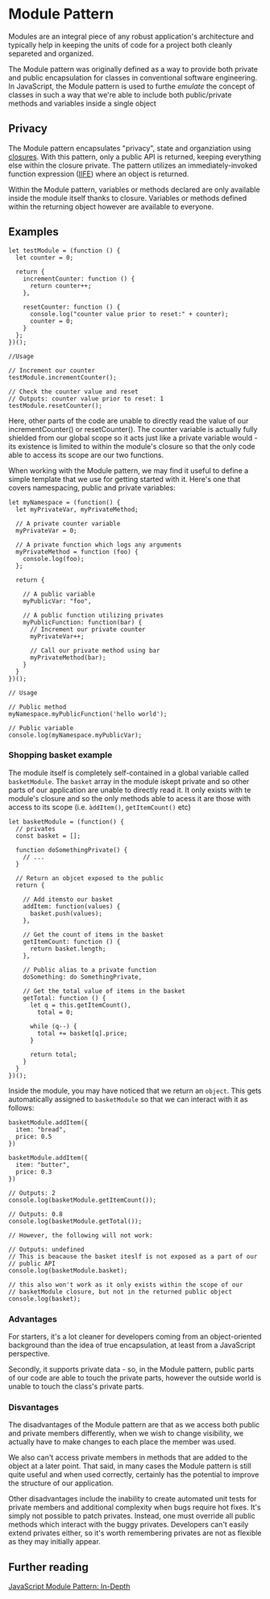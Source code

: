 # Module Pattern
Modules are an integral piece of any robust application's architecture and typically help in keeping the units of code for a project both cleanly separeted and organized.

The Module pattern was originally defined as a way to provide both private and public encapsulation for classes in conventional software engineering. In JavaScript, the Module pattern is used to furthe *emulate* the concept of classes in such a way that we're able to include both public/private methods and variables inside a single object 

## Privacy
The Module pattern encapsulates "privacy", state and organziation using [closures](https://developer.mozilla.org/en-US/docs/Web/JavaScript/Closures). With this pattern, only a public API is returned, keeping everything else within the closure private. The pattern utilizes an immediately-invoked function expression ([IIFE](https://developer.mozilla.org/en-US/docs/Glossary/IIFE)) where an object is returned.

Within the Module pattern, variables or methods declared are only available inside the module itself thanks to closure. Variables or methods defined within the returning object however are available to everyone.

## Examples
```
let testModule = (function () {
  let counter = 0;

  return {
    incrementCounter: function () {
      return counter++;
    },

    resetCounter: function () {
      console.log("counter value prior to reset:" + counter);
      counter = 0;
    }
  };
})();

//Usage

// Increment our counter
testModule.incrementCounter();

// Check the counter value and reset
// Outputs: counter value prior to reset: 1
testModule.resetCounter();
```

Here, other parts of the code are unable to directly read the value of our incrementCounter() or resetCounter(). The counter variable is actually fully shielded from our global scope so it acts just like a private variable would - its existence is limited to within the module's closure so that the only code able to access its scope are our two functions.

When working with the Module pattern, we may find it useful to define a simple template that we use for getting started with it. Here's one that covers namespacing, public and private variables:

```
let myNamespace = (function() {
  let myPrivateVar, myPrivateMethod;

  // A private counter variable
  myPrivateVar = 0;

  // A private function which logs any arguments
  myPrivateMethod = function (foo) {
    console.log(foo);
  };

  return {

    // A public variable
    myPublicVar: "foo",

    // A public function utilizing privates
    myPublicFunction: function(bar) {
      // Increment our private counter
      myPrivateVar++;

      // Call our private method using bar
      myPrivateMethod(bar);
    }
  }
})();

// Usage

// Public method
myNamespace.myPublicFunction('hello world');

// Public variable
console.log(myNamespace.myPublicVar);
```

### Shopping basket example
The module itself is completely self-contained in a global variable called `basketModule`. The `basket` array in the module iskept private and so other parts of our application are unable to directly read it. It only exists with te module's closure and so the only methods able to acess it are those with access to its scope (i.e. `àddItem()`, `getItemCount()` etc)

```
let basketModule = (function() {
  // privates
  const basket = [];

  function doSomethingPrivate() {
    // ...
  }

  // Return an objcet exposed to the public
  return {

    // Add itemsto our basket
    addItem: function(values) {
      basket.push(values);
    },

    // Get the count of items in the basket
    getItemCount: function () {
      return basket.length;
    },

    // Public alias to a private function
    doSomething: do SomethingPrivate,

    // Get the total value of items in the basket
    getTotal: function () {
      let q = this.getItemCount(),
        total = 0;
      
      while (q--) {
        total += basket[q].price;
      }

      return total;
    }
  }
})();
```

Inside the module, you may have noticed that we return an `object`. This gets automatically assigned to `basketModule` so that we can interact with it as follows:

```
basketModule.addItem({
  item: "bread",
  price: 0.5
})

basketModule.addItem({
  item: "butter",
  price: 0.3
})

// Outputs: 2
console.log(basketModule.getItemCount());

// Outputs: 0.8
console.log(basketModule.getTotal());

// However, the following will not work:

// Outputs: undefined
// This is beacause the basket iteslf is not exposed as a part of our
// public API
console.log(basketModule.basket);

// this also won't work as it only exists within the scope of our
// basketModule closure, but not in the returned public object
console.log(basket);
```

### Advantages
For starters, it's a lot cleaner for developers coming from an object-oriented background than the idea of true encapsulation, at least from a JavaScript perspective.

Secondly, it supports private data - so, in the Module pattern, public parts of our code are able to touch the private parts, however the outside world is unable to touch the class's private parts.
### Disvantages
The disadvantages of the Module pattern are that as we access both public and private members differently, when we wish to change visibility, we actually have to make changes to each place the member was used.

We also can't access private members in methods that are added to the object at a later point. That said, in many cases the Module pattern is still quite useful and when used correctly, certainly has the potential to improve the structure of our application.

Other disadvantages include the inability to create automated unit tests for private members and additional complexity when bugs require hot fixes. It's simply not possible to patch privates. Instead, one must override all public methods which interact with the buggy privates. Developers can't easily extend privates either, so it's worth remembering privates are not as flexible as they may initially appear.

## Further reading
[JavaScript Module Pattern: In-Depth](http://www.adequatelygood.com/JavaScript-Module-Pattern-In-Depth.html)